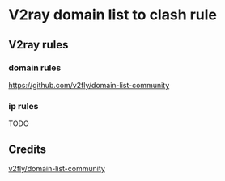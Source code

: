# V2ray domain list to clash rule

## V2ray rules
### domain rules
https://github.com/v2fly/domain-list-community
### ip rules
TODO

## Credits
[v2fly/domain-list-community](https://github.com/v2fly/domain-list-community)
